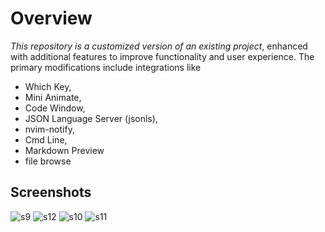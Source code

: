 # Overview
*This repository is a customized version of an existing project*, enhanced with additional features to improve functionality and user experience. The primary modifications include integrations like
* Which Key, 
* Mini Animate, 
* Code Window, 
* JSON Language Server (jsonls),
* nvim-notify,
* Cmd Line,
* Markdown Preview
* file browse
  
## Screenshots
![s9](https://github.com/user-attachments/assets/34fb8d70-8c2d-4bc6-ace0-b5f935d2bf51)
![s12](https://github.com/user-attachments/assets/09446fad-f7c4-4a7c-b99c-70bd8d418cfb)
![s10](https://github.com/user-attachments/assets/c5271123-1dec-45d5-b66f-393162529161)
![s11](https://github.com/user-attachments/assets/42609be3-ef4d-4c40-a5be-4ea1f821e2ab)
